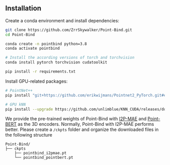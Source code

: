 ## Installation
Create a conda environment and install dependencies:
```bash
git clone https://github.com/ZrrSkywalker/Point-Bind.git
cd Point-Bind

conda create -n pointbind python=3.8
conda activate pointbind

# Install the according versions of torch and torchvision
conda install pytorch torchvision cudatoolkit

pip install -r requirements.txt
```
Install GPU-related packages:
```bash
# PointNet++
pip install "git+https://github.com/erikwijmans/Pointnet2_PyTorch.git#egg=pointnet2_ops&subdirectory=pointnet2_ops_lib"

# GPU kNN
pip install --upgrade https://github.com/unlimblue/KNN_CUDA/releases/download/0.2/KNN_CUDA-0.2-py3-none-any.whl
```
We provide the pre-trained weights of Point-Bind with [I2P-MAE](https://drive.google.com/file/d/1V9y3h9EPlPN_HzU7zeeZ6xBOcvU-Xj6h/view?usp=sharing) and [Point-BERT](https://drive.google.com/file/d/1BILH_aAGYuZOxvom8V9-n2fYW7nLGcai/view?usp=sharing) as the 3D encoders. Normally, Point-Bind with I2P-MAE performs better. Please create a `/ckpts` folder and organize the downloaded files in the following structure
  ```
  Point-Bind/
  ├── ckpts
      ├── pointbind_i2pmae.pt
      └── pointbind_pointbert.pt
  ```
